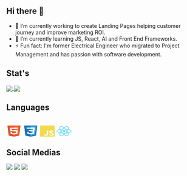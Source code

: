 ## Hi there 👋

- 🔭 I’m currently working to create Landing Pages helping customer journey and improve marketing ROI.
- 🌱 I’m currently learning JS, React, AI and Front End Frameworks.
- ⚡ Fun fact: I'm former Electrical Engineer who migrated to Project Management and has passion with software development.

## Stat's

<a href="https://github.com/anuraghazra/github-readme-stats">
  <img height=200 align="center" src="https://github-readme-stats.vercel.app/api?username=gcrozatti&show_icons=true&theme=merko" />
</a>
<a href="https://github.com/anuraghazra/convoychat">
  <img height=200 align="center" src="https://github-readme-stats.vercel.app/api/top-langs?username=gcrozatti&hide_progress=true&layout=compact&langs_count=8&theme=merko&card_width=320" />
</a>

## Languages

<div style="display: inline_block"><br>
  <img align="center" alt="gcrozatti-HTML" height="30" width="40" src="https://raw.githubusercontent.com/devicons/devicon/master/icons/html5/html5-original.svg">
  <img align="center" alt="gcrozatti-CSS" height="30" width="40" src="https://raw.githubusercontent.com/devicons/devicon/master/icons/css3/css3-original.svg">
  <img align="center" alt="gcrozatti-Js" height="30" width="40" src="https://raw.githubusercontent.com/devicons/devicon/master/icons/javascript/javascript-plain.svg">
  <img align="center" alt="gcrozatti-React" height="30" width="40" src="https://raw.githubusercontent.com/devicons/devicon/master/icons/react/react-original.svg">
</div>

## Social Medias

<div> 
  <a href="https://instagram.com/gcrozatti" target="_blank"><img src="https://img.shields.io/badge/-Instagram-%23E4405F?style=for-the-badge&logo=instagram&logoColor=white" target="_blank"></a>
  <a href = "mailto:crozatti.gabriel@gmail.com"><img src="https://img.shields.io/badge/-Gmail-%23333?style=for-the-badge&logo=gmail&logoColor=white" target="_blank"></a>
  <a href="https://www.linkedin.com/in/gcrozatti" target="_blank"><img src="https://img.shields.io/badge/-LinkedIn-%230077B5?style=for-the-badge&logo=linkedin&logoColor=white" target="_blank"></a>
</div>
